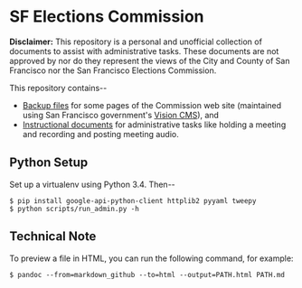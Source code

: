 SF Elections Commission
=======================

**Disclaimer:** This repository is a personal and unofficial collection
of documents to assist with administrative tasks.  These documents are
not approved by nor do they represent the views of the City and County
of San Francisco nor the San Francisco Elections Commission.

This repository contains--

* [Backup files](web) for some pages of the Commission web site (maintained
  using San Francisco government's [Vision CMS][vision-cms]), and
* [Instructional documents](docs/index.md) for administrative tasks like
  holding a meeting and recording and posting meeting audio.


Python Setup
------------

Set up a virtualenv using Python 3.4.  Then--

    $ pip install google-api-python-client httplib2 pyyaml tweepy
    $ python scripts/run_admin.py -h


Technical Note
--------------

To preview a file in HTML, you can run the following command, for example:

    $ pandoc --from=markdown_github --to=html --output=PATH.html PATH.md


[vision-cms]: http://www6.sfgov.org/index.aspx?page=163
